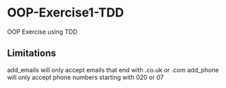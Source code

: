 # OOP-Exercise1-TDD
OOP Exercise using TDD
## Limitations
add_emails will only accept emails that end with .co.uk or .com
add_phone will only accept phone numbers starting with 020 or 07